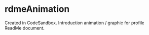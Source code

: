 # rdmeAnimation
Created in CodeSandbox. Introduction animation / graphic for profile ReadMe document.  
